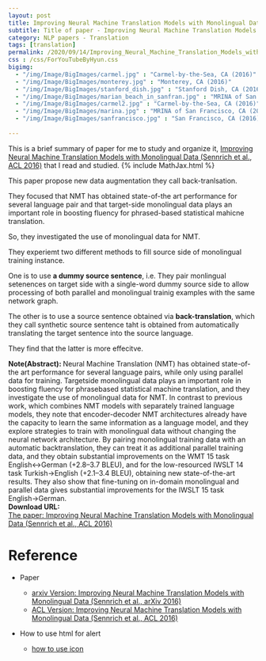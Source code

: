 ```yaml
---
layout: post
title: Improving Neural Machine Translation Models with Monolingual Data
subtitle: Title of paper - Improving Neural Machine Translation Models with Monolingual Data
category: NLP papers - Translation
tags: [translation]
permalink: /2020/09/14/Improving_Neural_Machine_Translation_Models_with_Monolingual_Data/
css : /css/ForYouTubeByHyun.css
bigimg: 
  - "/img/Image/BigImages/carmel.jpg" : "Carmel-by-the-Sea, CA (2016)"
  - "/img/Image/BigImages/monterey.jpg" : "Monterey, CA (2016)"
  - "/img/Image/BigImages/stanford_dish.jpg" : "Stanford Dish, CA (2016)"
  - "/img/Image/BigImages/marian_beach_in_sanfran.jpg" : "MRINA of San Francisco, CA (2016)"
  - "/img/Image/BigImages/carmel2.jpg" : "Carmel-by-the-Sea, CA (2016)"
  - "/img/Image/BigImages/marina.jpg" : "MRINA of San Francisco, CA (2016)"
  - "/img/Image/BigImages/sanfrancisco.jpg" : "San Francisco, CA (2016)"
  
---
```


This is a brief summary of paper for me to study and organize it, [Improving Neural Machine Translation Models with Monolingual Data (Sennrich et al., ACL 2016)](https://www.aclweb.org/anthology/P16-1009/) that I read and studied. 
{% include MathJax.html %}

This paper propose new data augmentation they call back-tranlsation. 

They focused that NMT has obtained state-of-the art performance for several language pair and that target-side monolingual data plays an important role in boosting fluency for phrased-based statistical mahicne translation.

So, they investigated the use of monolingual data for NMT. 

They experiemt two different methods to fill source side of monolingual training instance. 

One is to use **a dummy source sentence**, i.e. They pair monlingual setenences on target side with a single-word dummy source side **<null>** to allow processing of both parallel and monolingual trainig examples with the same network graph.

The other is to use a source sentence obtained via **back-translation**, which they call synthetic source sentence taht is obtained from automatically translating the target sentence into the source language.

They find that the latter is more effecitve. 

<div class="alert alert-info" role="alert"><i class="fa fa-info-circle"></i> <b>Note(Abstract): </b>
Neural Machine Translation (NMT) has obtained state-of-the art performance for several language pairs, while only using parallel data for training. Targetside monolingual data plays an important role in boosting fluency for phrasebased statistical machine translation, and they investigate the use of monolingual data for NMT. In contrast to previous work, which combines NMT models with separately trained language models, they note that encoder-decoder NMT architectures already have the capacity to learn the same information as a language model, and they explore strategies to train with monolingual data without changing the neural network architecture. By pairing monolingual training data with an automatic backtranslation, they can treat it as additional parallel training data, and they obtain substantial improvements on the WMT 15 task English↔German (+2.8–3.7 BLEU), and for the low-resourced IWSLT 14 task Turkish→English (+2.1–3.4 BLEU), obtaining new state-of-the-art results. They also show that fine-tuning on in-domain monolingual and parallel data gives substantial improvements for the IWSLT 15 task English→German.
</div>
    
<div class="alert alert-success" role="alert"><i class="fa fa-paperclip fa-lg"></i> <b>Download URL: </b><br>
  <a href="https://www.aclweb.org/anthology/P16-1009/">The paper: Improving Neural Machine Translation Models with Monolingual Data (Sennrich et al., ACL 2016)</a>
</div>

# Reference 

- Paper 
  - [arxiv Version: Improving Neural Machine Translation Models with Monolingual Data (Sennrich et al., arXiv 2016)](https://arxiv.org/abs/1511.06709)
  - [ACL Version: Improving Neural Machine Translation Models with Monolingual Data (Sennrich et al., ACL 2016)](https://www.aclweb.org/anthology/P16-1009/)
  
- How to use html for alert
  - [how to use icon](http://idratherbewriting.com/documentation-theme-jekyll/mydoc_icons.html)
    


